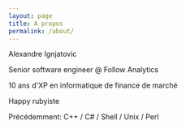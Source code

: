 ```yaml
---
layout: page
title: A propos
permalink: /about/
---
```


Alexandre Ignjatovic

Senior software engineer @ Follow Analytics

10 ans d'XP en informatique de finance de marché

Happy rubyiste

Précédemment: C++ / C# / Shell / Unix / Perl

